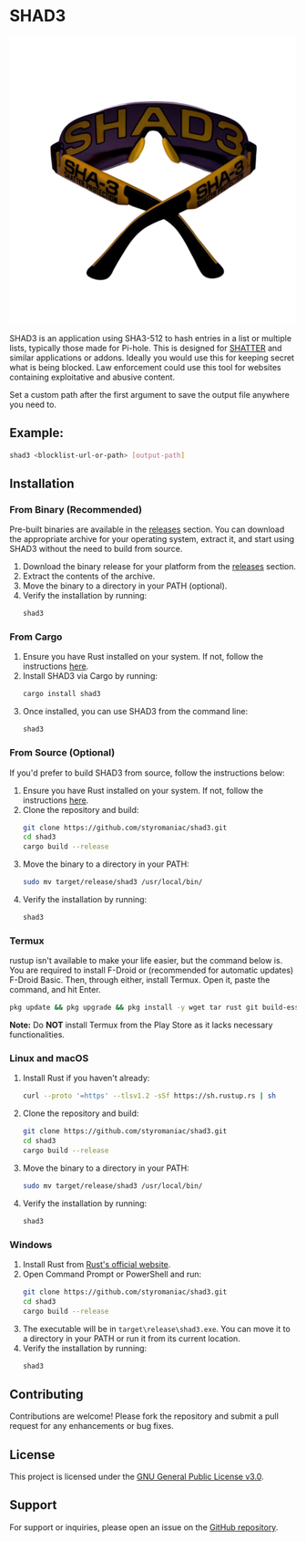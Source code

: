 # SHAD3

<img src="https://raw.githubusercontent.com/styromaniac/shad3/refs/heads/main/SHAD3.png" alt="SHAD3 logo" style="max-width: 100%; height: auto;">

SHAD3 is an application using SHA3-512 to hash entries in a list or multiple lists, typically those made for Pi-hole. This is designed for [SHATTER](https://addons.mozilla.org/en-US/firefox/addon/shatt3r/) and similar applications or addons. Ideally you would use this for keeping secret what is being blocked. Law enforcement could use this tool for websites containing exploitative and abusive content.

Set a custom path after the first argument to save the output file anywhere you need to.

## Example:
```bash
shad3 <blocklist-url-or-path> [output-path]
```

## Installation

### From Binary (Recommended)
Pre-built binaries are available in the [releases](https://github.com/styromaniac/shad3/releases) section. You can download the appropriate archive for your operating system, extract it, and start using SHAD3 without the need to build from source.

1. Download the binary release for your platform from the [releases](https://github.com/styromaniac/shad3/releases) section.
2. Extract the contents of the archive.
3. Move the binary to a directory in your PATH (optional).
4. Verify the installation by running:
    ```bash
    shad3
    ```

### From Cargo
1. Ensure you have Rust installed on your system. If not, follow the instructions [here](https://www.rust-lang.org/tools/install).
2. Install SHAD3 via Cargo by running:
    ```bash
    cargo install shad3
    ```
3. Once installed, you can use SHAD3 from the command line:
    ```bash
    shad3
    ```

### From Source (Optional)
If you'd prefer to build SHAD3 from source, follow the instructions below:

1. Ensure you have Rust installed on your system. If not, follow the instructions [here](https://www.rust-lang.org/tools/install).
2. Clone the repository and build:
    ```bash
    git clone https://github.com/styromaniac/shad3.git
    cd shad3
    cargo build --release
    ```
3. Move the binary to a directory in your PATH:
    ```bash
    sudo mv target/release/shad3 /usr/local/bin/
    ```
4. Verify the installation by running:
    ```bash
    shad3
    ```

### Termux
rustup isn't available to make your life easier, but the command below is. You are required to install F-Droid or (recommended for automatic updates) F-Droid Basic. Then, through either, install Termux. Open it, paste the command, and hit Enter.

```bash
pkg update && pkg upgrade && pkg install -y wget tar rust git build-essential && wget -O shad3-src.tar.gz $(curl -s https://api.github.com/repos/styromaniac/shad3/releases/latest | grep "tarball_url" | cut -d '"' -f 4) && tar -xzvf shad3-src.tar.gz && cd styromaniac-shad3-* && cargo build --release && mv target/release/shad3 $PREFIX/bin/ && echo -e '# Rust and shad3 environment setup\nexport PATH=$PATH:/data/data/com.termux/files/home/.cargo/bin:$PREFIX/bin\nexport TMPDIR=/data/data/com.termux/files/home/temp\nmkdir -p $TMPDIR\n# Alias for updating and upgrading packages\nalias pkgup="pkg update && pkg upgrade"\n# Function to update shad3\nupdate_shad3() { cd ~/styromaniac-shad3-* && git pull && cargo build --release && cp target/release/shad3 $PREFIX/bin/; echo "shad3 updated successfully."; }\n# Alias for updating shad3\nalias update-shad3="update_shad3"' >> ~/.bashrc && source ~/.bashrc && shad3
```
**Note:** Do **NOT** install Termux from the Play Store as it lacks necessary functionalities.

### Linux and macOS
1. Install Rust if you haven't already:
    ```bash
    curl --proto '=https' --tlsv1.2 -sSf https://sh.rustup.rs | sh
    ```
2. Clone the repository and build:
    ```bash
    git clone https://github.com/styromaniac/shad3.git
    cd shad3
    cargo build --release
    ```
3. Move the binary to a directory in your PATH:
    ```bash
    sudo mv target/release/shad3 /usr/local/bin/
    ```
4. Verify the installation by running:
    ```bash
    shad3
    ```

### Windows
1. Install Rust from [Rust's official website](https://www.rust-lang.org/tools/install).
2. Open Command Prompt or PowerShell and run:
    ```bash
    git clone https://github.com/styromaniac/shad3.git
    cd shad3
    cargo build --release
    ```
3. The executable will be in `target\release\shad3.exe`. You can move it to a directory in your PATH or run it from its current location.
4. Verify the installation by running:
    ```bash
    shad3
    ```

## Contributing

Contributions are welcome! Please fork the repository and submit a pull request for any enhancements or bug fixes.

## License

This project is licensed under the [GNU General Public License v3.0](LICENSE).

## Support

For support or inquiries, please open an issue on the [GitHub repository](https://github.com/styromaniac/shad3/issues).
